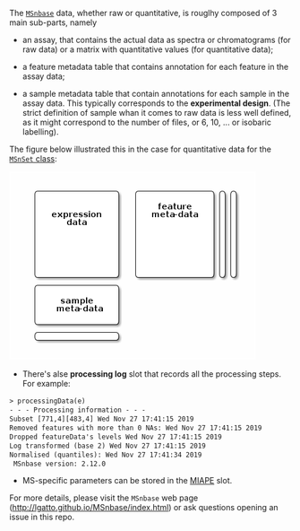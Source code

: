The [`MSnbase`](http://lgatto.github.io/MSnbase/) data, whether raw or
quantitative, is rouglhy composed of 3 main sub-parts, namely

- an assay, that contains the actual data as spectra or chromatograms
  (for raw data) or a matrix with quantitative values (for
  quantitative data);

- a feature metadata table that contains annotation for each feature
  in the assay data;

- a sample metadata table that contain annotations for each sample in
  the assay data. This typically corresponds to the **experimental
  design**. (The strict definition of sample whan it comes to raw data
  is less well defined, as it might correspond to the number of files,
  or 6, 10, ... or isobaric labelling).

The figure below illustrated this in the case for quantitative data
for the [`MSnSet`
class](http://lgatto.github.io/MSnbase/reference/MSnSet-class.html):

![MSnSet class (simplified)](./msnset.png)

- There's alse **processing log** slot that records all the processing
  steps. For example:

```
> processingData(e)
- - - Processing information - - -
Subset [771,4][483,4] Wed Nov 27 17:41:15 2019
Removed features with more than 0 NAs: Wed Nov 27 17:41:15 2019
Dropped featureData's levels Wed Nov 27 17:41:15 2019
Log transformed (base 2) Wed Nov 27 17:41:15 2019
Normalised (quantiles): Wed Nov 27 17:41:34 2019
 MSnbase version: 2.12.0
```

- MS-specific parameters can be stored in the
  [MIAPE](http://lgatto.github.io/MSnbase/reference/MIAPE-class.html)
  slot.

For more details, please visit the `MSnbase` web page
(http://lgatto.github.io/MSnbase/index.html) or ask questions opening
an issue in this repo.
